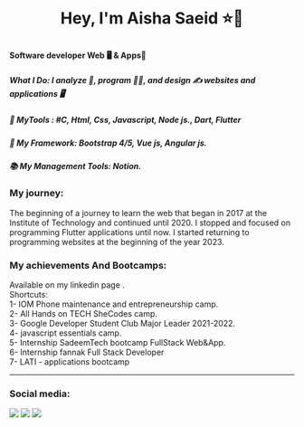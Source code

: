 <h1 align="center"> 
  <p>Hey, I'm Aisha Saeid  ⭐👋</p>
</h1>
<h4> Software developer Web 🖥️ & Apps📱 </h4> 
  <h5>What I Do: I analyze 🔭, program 👩‍💻, and design ✍️ websites and applications 🖥️</h5>
  <h5>🧰 MyTools : #C, Html, Css, Javascript, Node js., Dart, Flutter</h5>
  <h5>💛 My Framework: Bootstrap 4/5, Vue js, Angular js.</h5>
  <h5>📚 My Management Tools: Notion.</h5>

<h3>My journey:</h3>
The beginning of a journey to learn the web that began in 2017 at the Institute of Technology and continued until 2020. I stopped and focused on programming Flutter applications until now. I started returning to programming websites at the beginning of the year 2023.

<h3>My achievements And Bootcamps:</h3>
Available on my linkedin page .
<br>
Shortcuts:
<br>
1- IOM Phone maintenance and entrepreneurship camp.
<br>
2- All Hands on TECH SheCodes camp.
<br>
3- Google Developer Student Club Major Leader 2021-2022.
<br>
4- javascript essentials camp.
<br>
5- Internship SadeemTech bootcamp FullStack Web&App.
<br>
6- Internship fannak Full Stack Developer 
<br>
7- LATI - applications bootcamp
<br>

<hr>
<h3>Social media:</h3>
<p>
  <a href="https://www.facebook.com/profile.php?id=100018123510186"> <img src="https://img.shields.io/badge/Awash-Wasina?logo=facebook&logoColor=white&label=Facebook&labelColor=blue"></a>
  <a href="https://twitter.com/Awash_wasina"> 
    <img src="https://img.shields.io/badge/Awash-Wasina?logo=Twitter&logoColor=white&label=Twitter&labelColor=blue"></a>
  <a href="https://www.linkedin.com/in/aisha-galmouz-946942206/"> 
  <img src="https://img.shields.io/badge/Aisha-Galmouz?logo=linkedin&logoColor=white&label=linkedin&labelColor=blue"></a>
</p>

<!--
**AshGalm/AshGalm** is a ✨ _special_ ✨ repository because its `README.md` (this file) appears on your GitHub profile.

Here are some ideas to get you started:

- 🔭 I’m currently working on ...
- 🌱 I’m currently learning ...
- 👯 I’m looking to collaborate on ...
- 🤔 I’m looking for help with ...
- 💬 Ask me about ...
- 📫 How to reach me: ...
- 😄 Pronouns: ...
- ⚡ Fun fact: ...
-->
